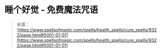 <!--yml

category: 未分类

date: 2024-06-12 18:45:18

-->

# 睡个好觉 - 免费魔法咒语

> 来源：[https://www.spellsofmagic.com/spells/health_spells/cure_spells/9322/page.html#0001-01-01](https://www.spellsofmagic.com/spells/health_spells/cure_spells/9322/page.html#0001-01-01)
